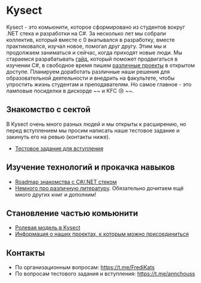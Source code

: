 # Kysect

Kysect - это комьюнити, которое сформировано из студентов вокруг .NET стека и разработки на C#. За несколько лет мы собрали коллектив, который вместе с 0 вкатывался в разработку, вместе практиковался, изучал новое, помогал друг другу. Этим мы и продолжаем заниматься и сейчас, когда приходят новые люди. Мы стараемся разрабатывать [гайд](/roadmap/csharp.md), который поможет продвигаться в изучении C#, в свободное время пишем [различные проекты](/projects.md) в открытом доступе. Планируем доработать различные наши решения для образовательной деятельности и внедрить на факультете, чтобы упростить жизнь студентам и преподавателям. Но самое главное - это ламповые посиделки в дискорде ~~ и KFC :cry: ~~.

## Знакомство с сектой

В Kysect очень много разных людей и мы открыты к расширению, но перед вступлением мы просим написать наше тестовое задание и закинуть его на ревью (контакты ниже).

- [Тестовое задание для вступления](intro-task.md)

## Изучение технологий и прокачка навыков

- [Roadmap знакомства с C#/.NET стеком](/roadmap/csharp.md)
- [Немного про различную литературу](material/books.md). Обязательно дочитаем ещё много других книг и дополним!

## Становление частью комьюнити

- [Ролевая модель в Kysect](/discord-roles.md)
- [Информация о наших проектах, к которым можно присоединиться](/projects.md)

## Контакты

- По организационным вопросам: https://t.me/FrediKats
- По вопросам тестового задания и вступления: https://t.me/annchouss
